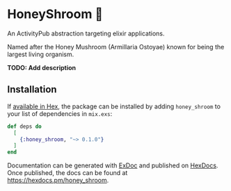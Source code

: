 # HoneyShroom 🍄‍

An ActivityPub abstraction targeting elixir applications.

Named after the Honey Mushroom (Armillaria Ostoyae) known for being the largest living organism.

**TODO: Add description**

## Installation

If [available in Hex](https://hex.pm/docs/publish), the package can be installed
by adding `honey_shroom` to your list of dependencies in `mix.exs`:

```elixir
def deps do
  [
    {:honey_shroom, "~> 0.1.0"}
  ]
end
```

Documentation can be generated with [ExDoc](https://github.com/elixir-lang/ex_doc)
and published on [HexDocs](https://hexdocs.pm). Once published, the docs can
be found at <https://hexdocs.pm/honey_shroom>.

